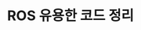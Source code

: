 ---
title: "ROS 유용한 코드 정리"
permalink: /categories/ros_useful/
layout: category
author_profile: true
taxonomy: ros_useful
sidebar_main : true
---